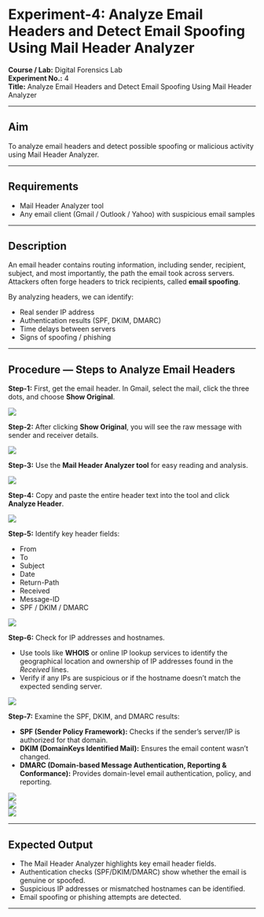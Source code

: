 # Experiment-4: Analyze Email Headers and Detect Email Spoofing Using Mail Header Analyzer

**Course / Lab:** Digital Forensics Lab  
**Experiment No.:** 4  
**Title:** Analyze Email Headers and Detect Email Spoofing Using Mail Header Analyzer  

---

## Aim
To analyze email headers and detect possible spoofing or malicious activity using Mail Header Analyzer.

---

## Requirements
- Mail Header Analyzer tool  
- Any email client (Gmail / Outlook / Yahoo) with suspicious email samples  

---

## Description
An email header contains routing information, including sender, recipient, subject, and most importantly, the path the email took across servers.  
Attackers often forge headers to trick recipients, called **email spoofing**.  

By analyzing headers, we can identify:  
- Real sender IP address  
- Authentication results (SPF, DKIM, DMARC)  
- Time delays between servers  
- Signs of spoofing / phishing  

---

## Procedure — Steps to Analyze Email Headers

**Step-1:** First, get the email header. In Gmail, select the mail, click the three dots, and choose **Show Original**.  

![](exp4/Screenshot%202025-09-01%20235903.png)

**Step-2:** After clicking **Show Original**, you will see the raw message with sender and receiver details.  

![](exp4/Screenshot%202025-09-01%20235919.png)

**Step-3:** Use the **Mail Header Analyzer tool** for easy reading and analysis.  

![](exp4/Screenshot%202025-09-02%20000000.png)

**Step-4:** Copy and paste the entire header text into the tool and click **Analyze Header**.  

![](exp4/Screenshot%202025-09-02%20000228.png)

**Step-5:** Identify key header fields:  
- From  
- To  
- Subject  
- Date  
- Return-Path  
- Received  
- Message-ID  
- SPF / DKIM / DMARC  

![](exp4/Screenshot%202025-09-02%20000519.png)

**Step-6:** Check for IP addresses and hostnames.  
- Use tools like **WHOIS** or online IP lookup services to identify the geographical location and ownership of IP addresses found in the *Received* lines.  
- Verify if any IPs are suspicious or if the hostname doesn’t match the expected sending server.  

![](exp4/Screenshot%202025-09-02%20000708.png)

**Step-7:** Examine the SPF, DKIM, and DMARC results:  
- **SPF (Sender Policy Framework):** Checks if the sender’s server/IP is authorized for that domain.  
- **DKIM (DomainKeys Identified Mail):** Ensures the email content wasn’t changed.  
- **DMARC (Domain-based Message Authentication, Reporting & Conformance):** Provides domain-level email authentication, policy, and reporting.  

![](exp4/Screenshot%202025-09-02%20000732.png)  
![](exp4/Screenshot%202025-09-02%20000745.png)  
![](exp4/Screenshot%202025-09-02%20000757.png)  

---

## Expected Output
- The Mail Header Analyzer highlights key email header fields.  
- Authentication checks (SPF/DKIM/DMARC) show whether the email is genuine or spoofed.  
- Suspicious IP addresses or mismatched hostnames can be identified.  
- Email spoofing or phishing attempts are detected.  

---
